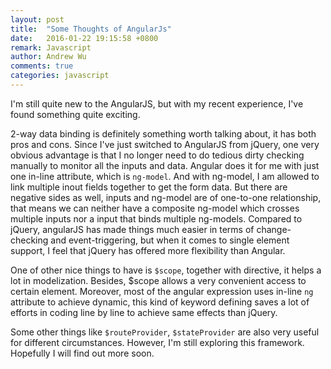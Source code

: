 ```yaml
---
layout: post
title:  "Some Thoughts of AngularJs"
date:   2016-01-22 19:15:58 +0800
remark: Javascript
author: Andrew Wu
comments: true
categories: javascript
---
```


I'm still quite new to the AngularJS, but with my recent experience, I've found something quite exciting.

2-way data binding is definitely something worth talking about, it has both pros and cons. Since I've just switched to 
AngularJS from jQuery, one very obvious advantage is that I no longer need to do tedious dirty checking manually to 
monitor all the inputs and data. Angular does it for me with just one in-line attribute, which is `ng-model`. And with 
ng-model, I am allowed to link multiple inout fields together to get the form data. But there are negative sides as 
well, inputs and ng-model are of one-to-one relationship, that means we can neither have a composite ng-model which 
crosses multiple inputs nor a input that binds multiple ng-models. Compared to jQuery, angularJS has made things 
much easier in terms of change-checking and event-triggering, but when it comes to single element support, I feel that 
jQuery has offered more flexibility than Angular.
 
One of other nice things to have is `$scope`, together with directive, it helps a lot in modelization. Besides, $scope 
allows a very convenient access to certain element. Moreover, most of the angular expression uses in-line `ng` attribute 
to achieve dynamic, this kind of keyword defining saves a lot of efforts in coding line by line to achieve same effects 
than jQuery. 

Some other things like `$routeProvider`, `$stateProvider` are also very useful for different circumstances. However, I'm 
still exploring this framework. Hopefully I will find out more soon.